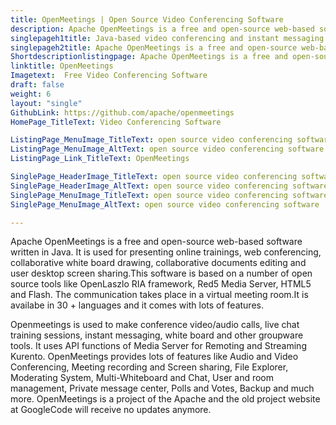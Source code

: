 ```yaml
---
title: OpenMeetings | Open Source Video Conferencing Software
description: Apache OpenMeetings is a free and open-source web-based software for presenting online trainings, web conferencing, meeting recording and desktop screen sharing
singlepageh1title: Java-based video conferencing and instant messaging software
singlepageh2title: Apache OpenMeetings is a free and open-source web-based software for presenting online trainings, web conferencing, meeting recording and desktop screen sharing
Shortdescriptionlistingpage: Apache OpenMeetings is a free and open-source web-based software for presenting online trainings, web conferencing, meeting recording and desktop screen sharing
linktitle: OpenMeetings
Imagetext:  Free Video Conferencing Software
draft: false
weight: 6
layout: "single"
GithubLink: https://github.com/apache/openmeetings
HomePage_TitleText: Video Conferencing Software

ListingPage_MenuImage_TitleText: open source video conferencing software
ListingPage_MenuImage_AltText: open source video conferencing software
ListingPage_Link_TitleText: OpenMeetings

SinglePage_HeaderImage_TitleText: open source video conferencing software
SinglePage_HeaderImage_AltText: open source video conferencing software
SinglePage_MenuImage_TitleText: open source video conferencing software
SinglePage_MenuImage_AltText: open source video conferencing software

---
```


Apache OpenMeetings is a free and open-source web-based software written in Java. It is used for presenting online trainings, web conferencing, collaborative white board drawing, collaborative documents editing and user desktop screen sharing.This software is based on a number of open source tools like OpenLaszlo RIA framework, Red5 Media Server, HTML5 and Flash. The communication takes place in a virtual meeting room.It is availabe in 30 + languages and it comes with lots of features.

Openmeetings is used to make conference video/audio calls, live chat training sessions, instant messaging, white board and other groupware tools. It uses API functions of Media Server for Remoting and Streaming Kurento. OpenMeetings provides lots of features like Audio and Video Conferencing, Meeting recording and Screen sharing, File Explorer, Moderating System, Multi-Whiteboard and Chat, User and room management, Private message center, Polls and Votes, Backup and much more. OpenMeetings is a project of the Apache and the old project website at GoogleCode will receive no updates anymore.
